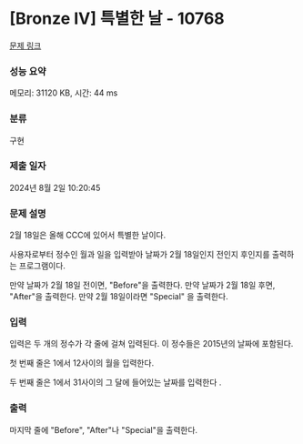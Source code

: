 # [Bronze IV] 특별한 날 - 10768 

[문제 링크](https://www.acmicpc.net/problem/10768) 

### 성능 요약

메모리: 31120 KB, 시간: 44 ms

### 분류

구현

### 제출 일자

2024년 8월 2일 10:20:45

### 문제 설명

<p>2월 18일은 올해 CCC에 있어서 특별한 날이다.</p>

<p>사용자로부터 정수인 월과 일을 입력받아 날짜가 2월 18일인지 전인지 후인지를 출력하는 프로그램이다.</p>

<p>만약 날짜가 2월 18일 전이면, "Before"을 출력한다. 만약 날짜가 2월 18일 후면, "After"을 출력한다. 만약 2월 18일이라면 "Special" 을 출력한다.</p>

### 입력 

 <p>입력은 두 개의 정수가 각 줄에 걸쳐 입력된다. 이 정수들은 2015년의 날짜에 포함된다.</p>

<p>첫 번째 줄은 1에서 12사이의 월을 입력한다.</p>

<p>두 번째 줄은 1에서 31사이의 그 달에 들어있는 날짜를 입력한다 .</p>

### 출력 

 <p>마지막 줄에 "Before", "After"나 "Special"을 출력한다.</p>

